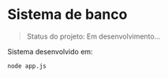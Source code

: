 # Sistema de banco 

>Status do projeto: Em desenvolvimento...

Sistema desenvolvido em:

```
node app.js
```
